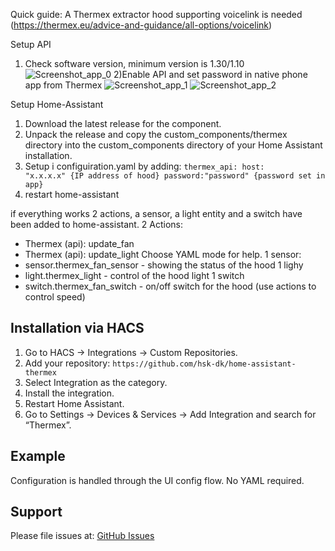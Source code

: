 Quick guide:
A Thermex extractor hood supporting voicelink is needed (https://thermex.eu/advice-and-guidance/all-options/voicelink)

Setup API
1) Check software version, minimum version is 1.30/1.10
![Screenshot_app_0](https://github.com/user-attachments/assets/d5a0f1ad-e006-4d50-9a16-9d79af83f132)
2)Enable API and set password in native phone app from Thermex
![Screenshot_app_1](https://github.com/user-attachments/assets/c80412a1-1f13-4f23-b347-01a2cd9c2202)
![Screenshot_app_2](https://github.com/user-attachments/assets/2bc877bb-490f-4272-afdf-2f059b35dd1c)

Setup Home-Assistant
1) Download the latest release for the component.
2) Unpack the release and copy the custom_components/thermex directory into the custom_components directory of your Home Assistant installation.
3) Setup i configuiration.yaml by adding: 
   <code>thermex_api:
   host: "x.x.x.x" {IP address of hood}
   password:"password" {password set in app}</code>
4) restart home-assistant

if everything works 2 actions, a sensor, a light entity and a switch have been added to home-assistant.
2 Actions:
 - Thermex (api): update_fan
 - Thermex (api): update_light
Choose YAML mode for help.
1 sensor:
 - sensor.thermex_fan_sensor - showing the status of the hood
1 lighy
 - light.thermex_light - control of the hood light
1 switch
 - switch.thermex_fan_switch - on/off switch for the hood (use actions to control speed) 


## Installation via HACS

1. Go to HACS → Integrations → Custom Repositories.
2. Add your repository: `https://github.com/hsk-dk/home-assistant-thermex`
3. Select Integration as the category.
4. Install the integration.
5. Restart Home Assistant.
6. Go to Settings → Devices & Services → Add Integration and search for “Thermex”.

## Example

Configuration is handled through the UI config flow. No YAML required.

## Support

Please file issues at: [GitHub Issues](https://github.com/hsk-dk/home-assistant-thermex/issues)